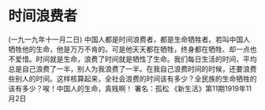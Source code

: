# 时间浪费者
(一九一九年十一月二日)
中国人都是时间浪费者，都是生命牺牲者。若叫中国人牺牲他的生命，他是万万不肯的。可是他天天都在牺牲，终身都在牺牲、却一点也不爱惜。时间就是生命，浪费了时间就是牺性了生命。我们每日生活的时间，平均总是自己浪费了一半，别人为我浪费了一半。在我自己浪费时间的时候，还要浪费些别人的时间。这样核算起来，全社会浪费的时间该有多少？全民族的生命牺牲的该有多少？唉！中国人的生命，真贱啊！
署名：孤松
《新生活》第11期1919年11月2日
